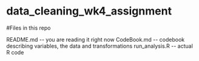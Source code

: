 # data_cleaning_wk4_assignment

#Files in this repo

README.md -- you are reading it right now
CodeBook.md -- codebook describing variables, the data and transformations
run_analysis.R -- actual R code
